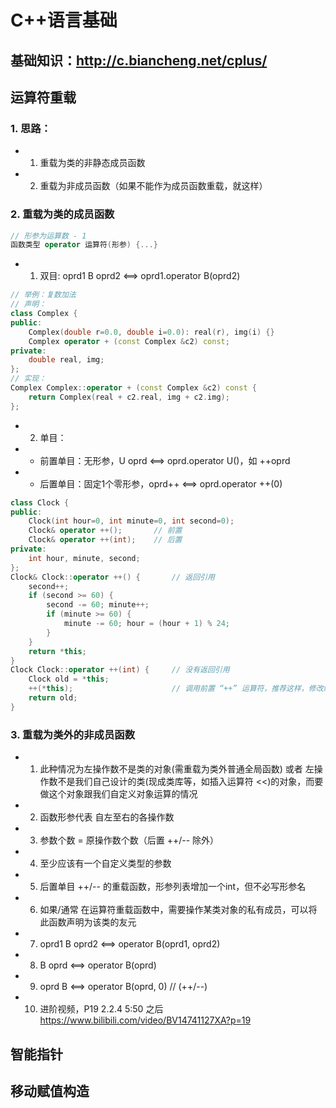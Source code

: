 # C++语言基础

## 基础知识：http://c.biancheng.net/cplus/


## 运算符重载
### 1. 思路：
- 1) 重载为类的非静态成员函数
- 2) 重载为非成员函数（如果不能作为成员函数重载，就这样）
### 2. 重载为类的成员函数
``` c++
// 形参为运算数 - 1
函数类型 operator 运算符(形参) {...}
```

- 1) 双目: oprd1 B oprd2  <==>  oprd1.operator B(oprd2)
``` c++
// 举例：复数加法
// 声明：
class Complex {
public:
    Complex(double r=0.0, double i=0.0): real(r), img(i) {}
    Complex operator + (const Complex &c2) const;
private:
    double real, img;
};
// 实现：
Complex Complex::operator + (const Complex &c2) const {
    return Complex(real + c2.real, img + c2.img);
};
```
- 2) 单目：
- - 前置单目：无形参，U oprd  <==>  oprd.operator U()，如 ++oprd
- - 后置单目：固定1个零形参，oprd++  <==>  oprd.operator ++(0)
``` c++
class Clock {
public:
    Clock(int hour=0, int minute=0, int second=0);
    Clock& operator ++();       // 前置
    Clock& operator ++(int);    // 后置
private:
    int hour, minute, second;
};
Clock& Clock::operator ++() {       // 返回引用
    second++;
    if (second >= 60) {
        second -= 60; minute++;
        if (minute >= 60) {
            minute -= 60; hour = (hour + 1) % 24;
        }
    }
    return *this;
}
Clock Clock::operator ++(int) {     // 没有返回引用
    Clock old = *this;
    ++(*this);                      // 调用前置 “++” 运算符，推荐这样，修改统一
    return old;
}
```
### 3. 重载为类外的非成员函数
- 1) 此种情况为左操作数不是类的对象(需重载为类外普通全局函数) 或者 左操作数不是我们自己设计的类(现成类库等，如插入运算符 <<)的对象，而要做这个对象跟我们自定义对象运算的情况
- 2) 函数形参代表 自左至右的各操作数
- 3) 参数个数 = 原操作数个数（后置 ++/-- 除外）
- 4) 至少应该有一个自定义类型的参数
- 5) 后置单目 ++/-- 的重载函数，形参列表增加一个int，但不必写形参名
- 6) 如果/通常 在运算符重载函数中，需要操作某类对象的私有成员，可以将此函数声明为该类的友元
- 7) oprd1 B oprd2  <==>  operator B(oprd1, oprd2)
- 8) B oprd  <==>  operator B(oprd)
- 9) oprd B  <==>  operator B(oprd, 0)    // (++/--)
- 10) 进阶视频，P19 2.2.4 5:50 之后 https://www.bilibili.com/video/BV14741127XA?p=19


## 智能指针


## 移动赋值构造



